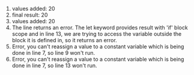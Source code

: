 1. values added: 20
2. final result: 20
3. values added: 20
4. The line returns an error. The let keyword provides result with 'if' block scope and in line 13, we are trying to access the variable outside the block it is defined in, so it returns an error.
5. Error, you can't reassign a value to a constant variable which is being done in line 7, so line 9 won't run.
6. Error, you can't reassign a value to a constant variable which is being done in line 7, so line 13 won't run.
